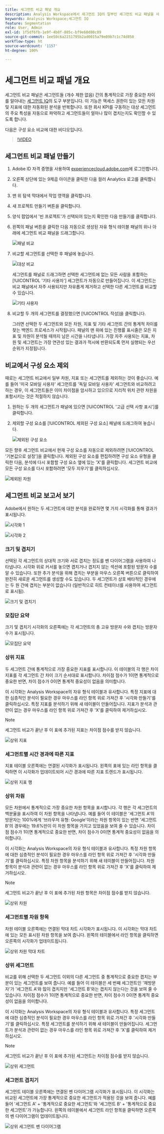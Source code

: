```yaml
---
title: 세그먼트 비교 패널 개요
description: Analysis Workspace에서 세그먼트 IQ의 일부인 세그먼트 비교 패널을 사용하는 방법을 알아봅니다.
keywords: Analysis Workspace;세그먼트 IQ
feature: Segmentation
role: User, Admin
exl-id: 1f5df6fb-1e9f-4b8f-885c-bf9e68d88c89
source-git-commit: 1ee50c6a2231795b2ad0015a79e09b7c1c74d850
workflow-type: ht
source-wordcount: '1157'
ht-degree: 100%

---
```


# 세그먼트 비교 패널 개요

세그먼트 비교 패널은 세그먼트들 (개수 제한 없음) 간의 통계적으로 가장 중요한 차이를 알아내는 [세그먼트 IQ](../../segment-iq.md)의 도구 부분입니다. 이 기능은 액세스 권한이 있는 모든 차원 및 지표에 대한 자동화된 분석을 반복합니다. 또한 회사 KPI를 구동하는 대상 세그먼트의 주요 특성을 자동으로 파악하고 세그먼트들이 얼마나 많이 겹치는지도 확인할 수 있도록 합니다.

다음은 구성 요소 비교에 대한 비디오입니다.

>[!VIDEO](https://video.tv.adobe.com/v/23976/?quality=12)

## 세그먼트 비교 패널 만들기

1. Adobe ID 자격 증명을 사용하여 [experiencecloud.adobe.com](https://experiencecloud.adobe.com)에 로그인합니다.
1. 오른쪽 상단에 있는 9제곱 아이콘을 클릭한 다음 컬러 Analytics 로고를 클릭합니다.
1. 맨 위 탐색 막대에서 작업 영역을 클릭합니다.
1. 새 프로젝트 만들기 버튼을 클릭합니다.
1. 양식 팝업에서 &#39;빈 프로젝트&#39;가 선택되어 있는지 확인한 다음 만들기를 클릭합니다.
1. 왼쪽의 패널 버튼을 클릭한 다음 자동으로 생성된 자유 형식 테이블 패널의 위나 아래에 세그먼트 비교 패널을 드래그합니다.

   ![패널 비교](assets/seg-compare-panel.png)

1. 비교할 세그먼트를 선택한 후 패널에 놓습니다.

   ![대상 비교](assets/compare-audiences.png)

   세그먼트를 패널로 드래그하면 선택한 세그먼트에 없는 모든 사람을 포함하는 [!UICONTROL &#39;기타 사용자&#39;] 세그먼트가 자동으로 만들어집니다. 이 세그먼트는 비교 패널에서 자주 사용되지만 자유롭게 제거하고 선택한 다른 세그먼트를 비교할 수 있습니다.

   ![기타 사용자](assets/everyone-else.png)

1. 비교할 두 개의 세그먼트를 결정했으면 [!UICONTROL 작성]을 클릭합니다.

   그러면 선택한 두 세그먼트와 모든 차원, 지표 및 기타 세그먼트 간의 통계적 차이를 찾는 백엔드 프로세스가 시작됩니다. 패널의 맨 위에 있는 진행률 표시줄은 모든 지표 및 차원이 분석될 때까지 남은 시간을 나타냅니다. 가장 자주 사용되는 지표, 차원 및 세그먼트는 가장 연관성 있는 결과가 적시에 반환되도록 먼저 실행되는 우선순위가 지정됩니다.

## 비교에서 구성 요소 제외

때로는 세그먼트 비교에서 일부 차원, 지표 또는 세그먼트를 제외하는 것이 좋습니다. 예를 들어 &#39;미국 모바일 사용자&#39; 세그먼트를 &#39;독일 모바일 사용자&#39; 세그먼트와 비교하려고 하는 경우, 이 세그먼트들은 이미 차이점을 암시하고 있으므로 지리적 위치 관련 차원을 포함시키는 것은 적절하지 않습니다.

1. 원하는 두 개의 세그먼트가 패널에 있으면 [!UICONTROL &#39;고급 선택 사항 표시&#39;]를 클릭합니다.
1. 제외할 구성 요소를 [!UICONTROL 제외된 구성 요소] 패널에 드래그하여 놓습니다.

   ![제외된 구성 요소](assets/excluded-components.png)

모든 향후 세그먼트 비교에서 현재 구성 요소를 자동으로 제외하려면 [!UICONTROL &#39;기본값으로 설정&#39;]을 클릭합니다. 제외된 구성 요소를 편집하려면 구성 요소 유형을 클릭한 다음, 분석에 다시 포함할 구성 요소 옆에 있는 &#39;X&#39;를 클릭합니다. 세그먼트 비교에 모든 구성 요소를 다시 포함하려면 &#39;모두 지우기&#39;를 클릭하십시오.

![제외된 차원](assets/excluded-dimensions.png)

## 세그먼트 비교 보고서 보기

Adobe에서 원하는 두 세그먼트에 대한 분석을 완료하면 몇 가지 시각화를 통해 결과가 표시됩니다.

![시각화 1](assets/new-viz.png)

![시각화 2](assets/new-viz2.png)

### 크기 및 겹치기

선택된 각 세그먼트의 상대적 크기와 서로 겹치는 정도를 벤 다이어그램을 사용하여 나타냅니다. 시각화 위로 커서를 놓으면 겹치거나 겹치지 않는 섹션에 포함된 방문자 수를 알 수 있습니다. 또한 추가 분석을 위해 겹치는 부분을 마우스 오른쪽 버튼으로 클릭하여 완전히 새로운 세그먼트를 생성할 수도 있습니다. 두 세그먼트가 상호 배타적인 경우에는 두 원 간에 겹치는 부분이 없습니다 (일반적으로 히트 컨테이너를 사용하여 세그먼트로 표시됨).

![크기 및 겹치기](assets/size-overlap.png)

### 모집단 요약

크기 및 겹치기 시각화의 오른쪽에는 각 세그먼트의 총 고유 방문자 수와 겹치는 방문자 수가 표시됩니다.

![모집단 요약](assets/population_summaries.png)

### 상위 지표

두 세그먼트 간에 통계적으로 가장 중요한 지표를 표시합니다. 이 테이블의 각 행은 차이 지표를 각 세그먼트 간 차이 크기 순서대로 표시합니다. 차이점 점수가 1이면 통계적으로 중요한 반면, 차이 점수가 0이면 통계적 중요성이 없음을 의미합니다.

이 시각화는 Analysis Workspace의 자유 형식 테이블과 유사합니다. 특정 지표에 대한 심층적인 분석이 필요한 경우 마우스를 라인 항목 위로 가져간 후 &#39;시각화 만들기&#39;를 클릭하십시오. 특정 지표를 분석하기 위해 새 테이블이 만들어집니다. 지표가 분석과 관련이 없는 경우 마우스를 라인 항목 위로 가져간 후 &#39;X&#39;를 클릭하여 제거하십시오.

>[!NOTE]
>
>세그먼트 비교가 끝난 후 이 표에 추가된 지표는 차이점 점수를 받지 않습니다.

![상위 지표](assets/top-metrics.png)

### 세그먼트별 시간 경과에 따른 지표

지표 테이블 오른쪽에는 연결된 시각화가 표시됩니다. 왼쪽의 표에 있는 라인 항목을 클릭하면 이 시각화가 업데이트되어 시간 경과에 따른 지표 트렌드가 표시됩니다.

![상위 지표 행](assets/linked-viz.png)

### 상위 차원

모든 차원에서 통계적으로 가장 중요한 차원 항목을 표시합니다. 각 행은 각 세그먼트의 백분율을 표시하여 이 차원 항목을 나타냅니다. 예를 들어 이 테이블은 &#39;세그먼트 A&#39;의 방문자는 100%에게 &#39;브라우저 유형: Google&#39;이라는 차원 항목이 있는 반면 &#39;세그먼트 B&#39;의 경우에는 19.6%만이 이 차원 항목을 가지고 있었음을 보여 줄 수 있습니다. 차이점 점수가 1이면 통계적으로 중요한 반면, 차이 점수가 0이면 통계적 중요성이 없음을 의미합니다.

이 시각화는 Analysis Workspace의 자유 형식 테이블과 유사합니다. 특정 차원 항목에 대한 심층적인 분석이 필요한 경우 마우스를 라인 항목 위로 가져간 후 &#39;시각화 만들기&#39;를 클릭하십시오. 특정 차원 항목을 분석하기 위해 새 테이블이 만들어집니다. 차원 항목이 분석과 관련이 없는 경우 마우스를 라인 항목 위로 가져간 후 &#39;X&#39;를 클릭하여 제거하십시오.

>[!NOTE]
>
>세그먼트 비교가 끝난 후 이 표에 추가된 차원 항목은 차이점 점수를 받지 않습니다.

![상위 차원](assets/top-dimension-item1.png)

### 세그먼트별 차원 항목

차원 테이블 오른쪽에는 연결된 막대 차트 시각화가 표시됩니다. 이 시각화는 막대 차트에 있는 모든 표시된 차원 항목을 보여 줍니다. 왼쪽의 테이블에서 라인 항목을 클릭하면 오른쪽의 시각화가 업데이트됩니다.

![상위 차원 막대 차트](assets/top-dimension-item.png)

### 상위 세그먼트

비교를 위해 선택한 두 세그먼트 이외의 다른 세그먼트 중 통계적으로 중요한 겹치는 부분이 있는 세그먼트를 보여 줍니다. 예를 들어 이 테이블은 세 번째 세그먼트인 &#39;재방문자&#39;가 &#39;세그먼트 A&#39;와 많이 겹치지만 &#39;세그먼트 B&#39;와는 겹치지 않는다는 것을 보여 줄 수 있습니다. 차이점 점수가 1이면 통계적으로 중요한 반면, 차이 점수가 0이면 통계적 중요성이 없음을 의미합니다.

이 시각화는 Analysis Workspace의 자유 형식 테이블과 유사합니다. 특정 세그먼트에 대한 심층적인 분석이 필요한 경우 마우스를 라인 항목 위로 가져간 후 &#39;시각화 만들기&#39;를 클릭하십시오. 특정 세그먼트를 분석하기 위해 새 테이블이 만들어집니다. 세그먼트가 분석과 관련이 없는 경우 마우스를 라인 항목 위로 가져간 후 &#39;X&#39;를 클릭하여 제거하십시오.

>[!NOTE]
>
>세그먼트 비교가 끝난 후 이 표에 추가된 세그먼트는 차이점 점수를 받지 않습니다.

![상위 세그먼트](assets/top-segments.png)

### 세그먼트 겹치기

세그먼트 테이블 오른쪽에는 연결된 벤 다이어그램 시각화가 표시됩니다. 이 시각화는 비교된 세그먼트에 가장 통계적으로 중요한 세그먼트가 적용된 것을 보여 줍니다. 예를 들어 &#39;세그먼트 A&#39; + &#39;통계적으로 중요한 세그먼트&#39;와 &#39;세그먼트 B&#39; + &#39;통계적으로 중요한 세그먼트&#39;가 가능합니다. 왼쪽의 테이블에서 세그먼트 라인 항목을 클릭하면 오른쪽의 벤 다이어그램이 업데이트됩니다.

![상위 세그먼트 벤 다이어그램](assets/segment-overlap.png)
